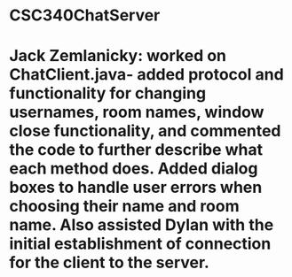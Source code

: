 # CSC340ChatServer
# Jack Zemlanicky: worked on ChatClient.java- added protocol and functionality for changing usernames, room names, window close functionality, and commented the code to further describe what each method does. Added  dialog boxes to handle user errors when choosing their name and room name. Also assisted Dylan with the initial establishment of connection for the client to the server.
